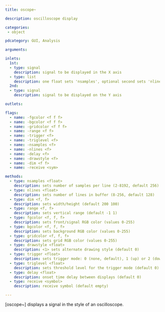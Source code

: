 ```yaml
---
title: oscope~

description: oscilloscope display

categories:
 - object

pdcategory: GUI, Analysis

arguments:

inlets:
  1st:
  - type: signal
    description: signal to be displayed in the X axis
  - type: list
    description: one float sets 'nsamples', optional second sets 'nlines'
  2nd:
  - type: signal
    description: signal to be displayed on the Y axis

outlets:

flags:
  - name: -fgcolor <f f f>
  - name: -bgcolor <f f f>
  - name: -gridcolor <f f f>
  - name: -range <f f>
  - name: -trigger <f>
  - name: -triglevel <f>
  - name: -nsamples <f>
  - name: -nlines <f>
  - name: -delay <f>
  - name: -drawstyle <f>
  - name: -dim <f f>
  - name: -receive <sym>

methods:
  - type: nsamples <float>
    description: sets number of samples per line (2-8192, default 256)
  - type: nlines <float>
    description: sets number of lines in buffer (8-256, default 128)
  - type: dim <f, f>
    description: sets width/height (default 200 100)
  - type: range <f, f>
    description: sets vertical range (default -1 1)
  - type: fgcolor <f, f, f>
    description: sets front/signal RGB color (values 0-255)
  - type: bgcolor <f, f, f>
    description: sets background RGB color (values 0-255)
  - type: gridcolor <f, f, f>
    description: sets grid RGB color (values 0-255)
  - type: drawstyle <float>
    description: <1> sets alternate drawing style (default 0)
  - type: trigger <float>
    description: sets trigger mode: 0 (none, default), 1 (up) or 2 (down)
  - type: triglevel <float>
    description: sets threshold level for the trigger mode (default 0)
  - type: delay <float>
    description: onset time delay between displays (default 0)
  - type: receive <symbol>
    description: receive symbol (default empty)

---
```


[oscope~] displays a signal in the style of an oscilloscope.
